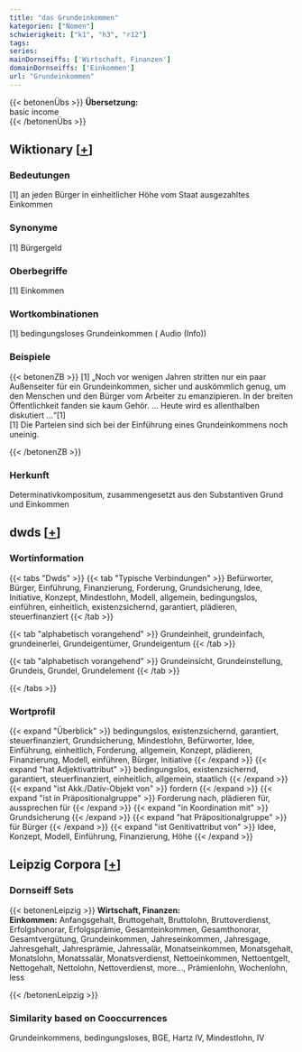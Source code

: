 ```yaml
---
title: "das Grundeinkommen"
kategorien: ["Nomen"]
schwierigkeit: ["k1", "h3", "r12"]
tags:
series:
mainDornseiffs: ['Wirtschaft, Finanzen']
domainDornseiffs: ['Einkommen']
url: "Grundeinkommen"
---
```


{{< betonenÜbs >}}
**Übersetzung:**  
basic income  
{{< /betonenÜbs >}}

## Wiktionary [[+](https://de.wiktionary.org/wiki/Grundeinkommen)]

### Bedeutungen
[1] an jeden Bürger in einheitlicher Höhe vom Staat ausgezahltes Einkommen  

### Synonyme
[1] Bürgergeld  

### Oberbegriffe
[1] Einkommen  

### Wortkombinationen
[1] bedingungsloses Grundeinkommen ( Audio (Info))  

### Beispiele
{{< betonenZB >}}
[1] „Noch vor wenigen Jahren stritten nur ein paar Außenseiter für ein Grundeinkommen, sicher und auskömmlich genug, um den Menschen und den Bürger vom Arbeiter zu emanzipieren. In der breiten Öffentlichkeit fanden sie kaum Gehör. … Heute wird es allenthalben diskutiert …“[1]  
[1] Die Parteien sind sich bei der Einführung eines Grundeinkommens noch uneinig.  

{{< /betonenZB >}}
### Herkunft
Determinativkompositum, zusammengesetzt aus den Substantiven Grund und Einkommen  



## dwds [[+](https://www.dwds.de/wb/Grundeinkommen)]

### Wortinformation
{{< tabs "Dwds" >}}
{{< tab "Typische Verbindungen" >}}
Befürworter, Bürger, Einführung, Finanzierung, Forderung, Grundsicherung, Idee, Initiative, Konzept, Mindestlohn, Modell, allgemein, bedingungslos, einführen, einheitlich, existenzsichernd, garantiert, plädieren, steuerfinanziert
{{< /tab >}}

{{< tab "alphabetisch vorangehend" >}}
Grundeinheit, grundeinfach, grundeinerlei, Grundeigentümer, Grundeigentum
{{< /tab >}}

{{< tab "alphabetisch vorangehend" >}}
Grundeinsicht, Grundeinstellung, Grundeis, Grundel, Grundelement
{{< /tab >}}

{{< /tabs >}}

### Wortprofil
{{< expand "Überblick" >}} bedingungslos, existenzsichernd, garantiert, steuerfinanziert, Grundsicherung, Mindestlohn, Befürworter, Idee, Einführung, einheitlich, Forderung, allgemein, Konzept, plädieren, Finanzierung, Modell, einführen, Bürger, Initiative {{< /expand >}}
{{< expand "hat Adjektivattribut" >}} bedingungslos, existenzsichernd, garantiert, steuerfinanziert, einheitlich, allgemein, staatlich {{< /expand >}}
{{< expand "ist Akk./Dativ-Objekt von" >}} fordern {{< /expand >}}
{{< expand "ist in Präpositionalgruppe" >}} Forderung nach, plädieren für, aussprechen für {{< /expand >}}
{{< expand "in Koordination mit" >}} Grundsicherung {{< /expand >}}
{{< expand "hat Präpositionalgruppe" >}} für Bürger {{< /expand >}}
{{< expand "ist Genitivattribut von" >}} Idee, Konzept, Modell, Einführung, Finanzierung, Höhe {{< /expand >}}

## Leipzig Corpora [[+](https://corpora.uni-leipzig.de/en/res?word=Grundeinkommen&corpusId=deu_newscrawl-public_2018)]

### Dornseiff Sets
{{< betonenLeipzig >}}
**Wirtschaft, Finanzen:**  
**Einkommen:** Anfangsgehalt, Bruttogehalt, Bruttolohn, Bruttoverdienst, Erfolgshonorar, Erfolgsprämie, Gesamteinkommen, Gesamthonorar, Gesamtvergütung, Grundeinkommen, Jahreseinkommen, Jahresgage, Jahresgehalt, Jahresprämie, Jahressalär, Monatseinkommen, Monatsgehalt, Monatslohn, Monatssalär, Monatsverdienst, Nettoeinkommen, Nettoentgelt, Nettogehalt, Nettolohn, Nettoverdienst, more..., Prämienlohn, Wochenlohn, less  

{{< /betonenLeipzig >}}

### Similarity based on Cooccurrences
Grundeinkommens, bedingungsloses, BGE, Hartz IV, Mindestlohn, IV

